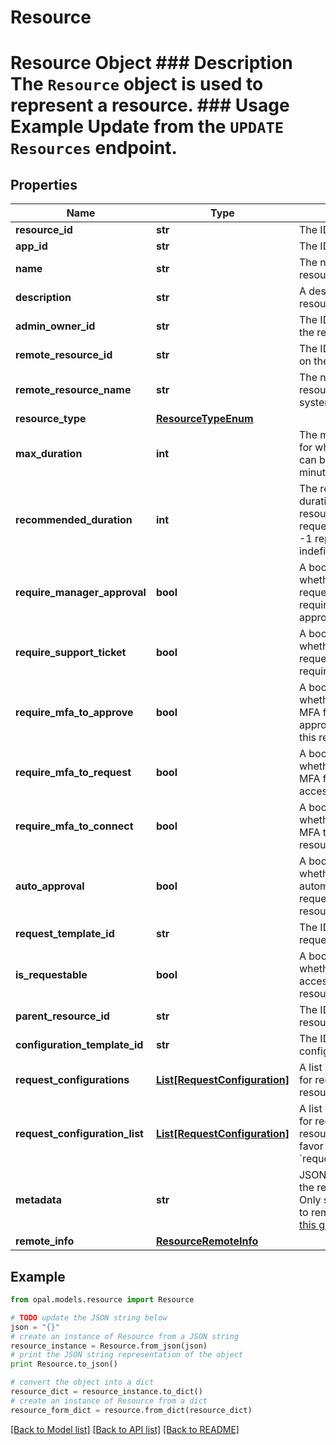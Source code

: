 # Resource

# Resource Object ### Description The `Resource` object is used to represent a resource.  ### Usage Example Update from the `UPDATE Resources` endpoint.

## Properties

Name | Type | Description | Notes
------------ | ------------- | ------------- | -------------
**resource_id** | **str** | The ID of the resource. | 
**app_id** | **str** | The ID of the app. | [optional] 
**name** | **str** | The name of the resource. | [optional] 
**description** | **str** | A description of the resource. | [optional] 
**admin_owner_id** | **str** | The ID of the owner of the resource. | [optional] 
**remote_resource_id** | **str** | The ID of the resource on the remote system. | [optional] 
**remote_resource_name** | **str** | The name of the resource on the remote system. | [optional] 
**resource_type** | [**ResourceTypeEnum**](ResourceTypeEnum.md) |  | [optional] 
**max_duration** | **int** | The maximum duration for which the resource can be requested (in minutes). | [optional] 
**recommended_duration** | **int** | The recommended duration for which the resource should be requested (in minutes). -1 represents an indefinite duration. | [optional] 
**require_manager_approval** | **bool** | A bool representing whether or not access requests to the resource require manager approval. | [optional] 
**require_support_ticket** | **bool** | A bool representing whether or not access requests to the resource require an access ticket. | [optional] 
**require_mfa_to_approve** | **bool** | A bool representing whether or not to require MFA for reviewers to approve requests for this resource. | [optional] 
**require_mfa_to_request** | **bool** | A bool representing whether or not to require MFA for requesting access to this resource. | [optional] 
**require_mfa_to_connect** | **bool** | A bool representing whether or not to require MFA to connect to this resource. | [optional] 
**auto_approval** | **bool** | A bool representing whether or not to automatically approve requests to this resource. | [optional] 
**request_template_id** | **str** | The ID of the associated request template. | [optional] 
**is_requestable** | **bool** | A bool representing whether or not to allow access requests to this resource. | [optional] 
**parent_resource_id** | **str** | The ID of the parent resource. | [optional] 
**configuration_template_id** | **str** | The ID of the associated configuration template. | [optional] 
**request_configurations** | [**List[RequestConfiguration]**](RequestConfiguration.md) | A list of configurations for requests to this resource. | [optional] 
**request_configuration_list** | [**List[RequestConfiguration]**](RequestConfiguration.md) | A list of configurations for requests to this resource. Deprecated in favor of &#x60;request_configurations&#x60;. | [optional] 
**metadata** | **str** | JSON metadata about the remote resource. Only set for items linked to remote systems. See [this guide](https://docs.opal.dev/reference/end-system-objects) for details. | [optional] 
**remote_info** | [**ResourceRemoteInfo**](ResourceRemoteInfo.md) |  | [optional] 

## Example

```python
from opal.models.resource import Resource

# TODO update the JSON string below
json = "{}"
# create an instance of Resource from a JSON string
resource_instance = Resource.from_json(json)
# print the JSON string representation of the object
print Resource.to_json()

# convert the object into a dict
resource_dict = resource_instance.to_dict()
# create an instance of Resource from a dict
resource_form_dict = resource.from_dict(resource_dict)
```
[[Back to Model list]](../README.md#documentation-for-models) [[Back to API list]](../README.md#documentation-for-api-endpoints) [[Back to README]](../README.md)


